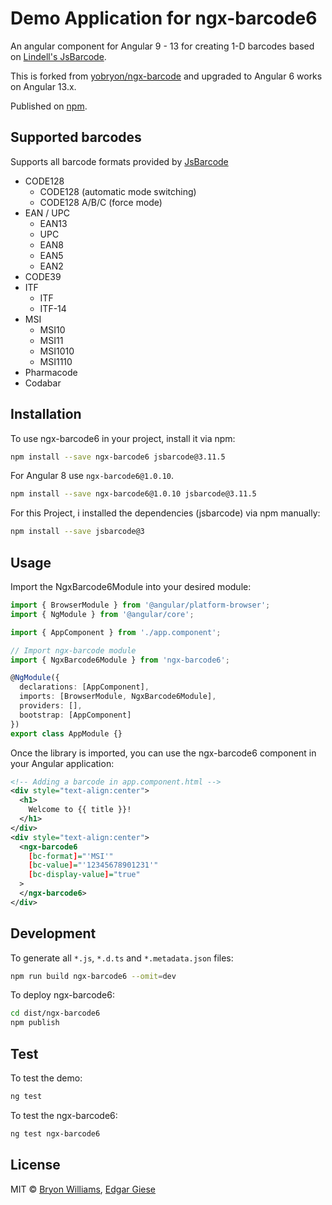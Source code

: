 # Demo Application for ngx-barcode6

An angular component for Angular 9 - 13 for creating 1-D barcodes based on [Lindell's JsBarcode](https://github.com/lindell/JsBarcode).

This is forked from [yobryon/ngx-barcode](https://github.com/yobryon/ngx-barcode) and upgraded to Angular 6 works on Angular 13.x.

Published on [npm](https://www.npmjs.com/package/ngx-barcode6).

## Supported barcodes

Supports all barcode formats provided by [JsBarcode](https://github.com/lindell/JsBarcode/wiki)

- CODE128
  - CODE128 (automatic mode switching)
  - CODE128 A/B/C (force mode)
- EAN / UPC
  - EAN13
  - UPC
  - EAN8
  - EAN5
  - EAN2
- CODE39
- ITF
  - ITF
  - ITF-14
- MSI
  - MSI10
  - MSI11
  - MSI1010
  - MSI1110
- Pharmacode
- Codabar

## Installation

To use ngx-barcode6 in your project, install it via npm:

```bash
npm install --save ngx-barcode6 jsbarcode@3.11.5
```

For Angular 8 use `ngx-barcode6@1.0.10`.

```bash
npm install --save ngx-barcode6@1.0.10 jsbarcode@3.11.5
```

For this Project, i installed the dependencies (jsbarcode) via npm manually:

```bash
npm install --save jsbarcode@3
```

## Usage

Import the NgxBarcode6Module into your desired module:

```typescript
import { BrowserModule } from '@angular/platform-browser';
import { NgModule } from '@angular/core';

import { AppComponent } from './app.component';

// Import ngx-barcode module
import { NgxBarcode6Module } from 'ngx-barcode6';

@NgModule({
  declarations: [AppComponent],
  imports: [BrowserModule, NgxBarcode6Module],
  providers: [],
  bootstrap: [AppComponent]
})
export class AppModule {}
```

Once the library is imported, you can use the ngx-barcode6 component in your Angular application:

```xml
<!-- Adding a barcode in app.component.html -->
<div style="text-align:center">
  <h1>
    Welcome to {{ title }}!
  </h1>
</div>
<div style="text-align:center">
  <ngx-barcode6
    [bc-format]="'MSI'"
    [bc-value]="'12345678901231'"
    [bc-display-value]="true"
  >
  </ngx-barcode6>
</div>
```

## Development

To generate all `*.js`, `*.d.ts` and `*.metadata.json` files:

```bash
npm run build ngx-barcode6 --omit=dev
```

To deploy ngx-barcode6:

```bash
cd dist/ngx-barcode6
npm publish
```

## Test

To test the demo:

```bash
ng test
```

To test the ngx-barcode6:

```bash
ng test ngx-barcode6
```

## License

MIT © [Bryon Williams](mailto:bryon.williams@live.com), [Edgar Giese](mailto:edgar@egiese.de)

